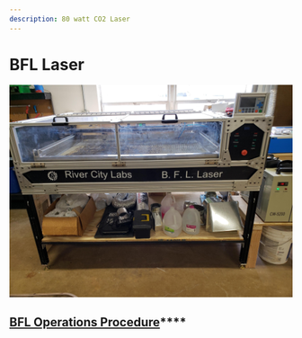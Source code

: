 ```yaml
---
description: 80 watt CO2 Laser
---
```


# BFL Laser

![](../.gitbook/assets/bfl-laser.jpg)

## [**BFL Operations Procedure**](https://drive.google.com/file/d/1sn24B9tjyGytF6F1ekgO4wnorJ1aWT33/view?usp=sharing)\*\*\*\*

### 

